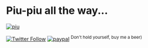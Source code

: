 # Piu-piu all the way...

[![piu](https://user-images.githubusercontent.com/18072680/164943815-e69fc4c6-eddc-496a-8799-7c4a76953b03.gif)](https://github.com/vaniacer/piu-piu-SH/tree/starship)

[![Twitter Follow](https://img.shields.io/twitter/follow/Vaniacer?style=social)](https://twitter.com/Vaniacer)
[![paypal](https://img.shields.io/badge/Donate-PayPal-green.svg)](https://paypal.me/sshto?locale.x=en_US) <sup>Don't hold yourself, buy me a beer)</sup>
